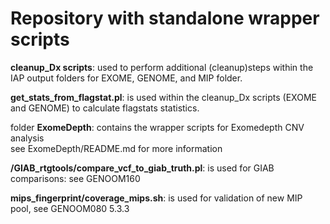 # Repository with standalone wrapper scripts


**cleanup_Dx scripts**: used to perform additional (cleanup)steps within the IAP output folders for EXOME, GENOME, and MIP folder.


**get_stats_from_flagstat.pl**:	is used within the cleanup_Dx scripts (EXOME and GENOME) to calculate flagstats statistics.


folder **ExomeDepth**:	contains the wrapper scripts for Exomedepth CNV analysis\
			see ExomeDepth/README.md for more information



**/GIAB_rtgtools/compare_vcf_to_giab_truth.pl**: is used for GIAB comparisons: see GENOOM160


**mips_fingerprint/coverage_mips.sh**: is used for validation of new MIP pool, see GENOOM080 5.3.3
